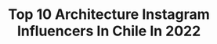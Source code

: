 ---
title: Top 10 Architecture Instagram Influencers In Chile In 2022
description: >-
  Find top architecture Instagram influencers in Chile in 2022. Most popular hashtags: #architecture #chile #city #drone.
platform: Instagram
hits: 16
text_top: Discover the most popular Instagram influencers on inBeat.
text_bottom: Our search engine aggregates 16 Instagram influencers like this in Chile for you to collaborate.
profiles:
  - username: "t_w_o"
    fullname: >-
      Tomás Westenenk Orrego
    bio: >-
      Architect / Photographer
    location: "Chile"
    followers: 124791
    engagement: 125
    commentsToLikes: 0.022930
    id: ck6tiba060e3o0j711u3pz1nw
    verified: false
    hashtags: "#chile, #lessismore, #traveltheworld, #composition"
  - username: "arquetipoccp"
    fullname: >-
      Arquetipo CCP
    bio: >-
      Fotógrafo 👉🏼 @sebaguerra . 🌋Naturaleza|🏙Arquitectura|🚀Sensaciones Ahora en:📍Concepción - Chile
    location: "Chile"
    followers: 8610
    engagement: 1572
    commentsToLikes: 0.023372
    id: ck5hs64wfw1zp0i11erd5f7lv
    verified: false
    hashtags: "#concepcion, #gopro, #shotzfromthesky, #instaconce"
  - username: "carlosjohansisco.arq"
    fullname: >-
      C  A  R  L  E  T  T  O
    bio: >-
      A r q u i t e c t u r a & I l u s t r a c i o n INSCRIPCIONES ABIERTAS WORKSHOP 05-06 DICIEMBRE DM - Colaboraciones Entrevista @arch.vizz 👇🏻👇🏻
    location: "Chile"
    followers: 9177
    engagement: 626
    commentsToLikes: 0.102424
    id: ck9wov5i76q5q0j78fzb6f0zp
    verified: false
    hashtags: "#crazy, #architecturedetails, #illustration, #architecturesight"
  - username: "sh_sh_welt"
    fullname: >-
      sh_sh_welt
    bio: >-
      Concrete Taipei and beyond <> All photos taken by me with📱/sony rx100ii <>DM for collabs
    location: "Chile"
    followers: 11517
    engagement: 544
    commentsToLikes: 0.008893
    id: ck8t3qtlx458x0j78ad0oyizn
    verified: false
    hashtags: "#tv, #urbanexplorer, #archaicmag, #buildingstylesgf"
  - username: "arqui_locura"
    fullname: >-
      Arquilocura
    bio: >-
      FACULTAD DE ARQUILOCURA, DISUEÑO Y SONAMBULISMO 📩 Aportes al DM | #arquilocura Contacto: arquilocura.contacto@gmail.com
    location: "Chile"
    followers: 146302
    engagement: 330
    commentsToLikes: 0.010812
    id: ck14kp2dgqllq0i19zgfl04lg
    verified: false
    hashtags: "#architecture, #faua, #arqui, #arquitecto"
  - username: "fitnessok"
    fullname: >-
      fitnessok
    bio: >-
      Kinesiólogo UFT 🌎 amante del fitness y la vida sana. Stgo. Chile 🆑 🇨🇱❤️😍💪🏼✈️. Kine deportiva/ FAST Fitness/ Sportlife Chile
    location: "Chile"
    followers: 5431
    engagement: 1058
    commentsToLikes: 0.012753
    id: ckf5rjd7bcvyq0j23cvcl4nz7
    verified: false
    hashtags: "#beauty, #fitnessmotivation, #cityphotography, #me"
  - username: "babisanoja"
    fullname: >-
      #MírateConOtrosOjos
    bio: >-
      •Arquitecta Fundadora @eterea.estudio •Amor Propio & BoPo #barriguitalove ❤️ •Podcaster @conrollos.sinfiltros 🎙 •Part-time YouTuber 📸
    location: "Chile"
    followers: 17205
    engagement: 638
    commentsToLikes: 0.021430
    id: ck9hbg1yfgo790j78iujxprlp
    verified: false
    hashtags: "#gasometros, #gasholders, #arquitecturaudp, #feminismo"
  - username: "d_pinilla"
    fullname: >-
      Daniel Pinilla
    bio: >-
      Arquitecto_fotógrafo_CCP👉SCL.
    location: "Chile"
    followers: 7798
    engagement: 587
    commentsToLikes: 0.031077
    id: ck0u6s3vs2sx10i19bxhoi6pm
    verified: false
    hashtags: "#santiagocityscape, #chilegram, #recorriendochile, #southamerica"
  - username: "santiagodechile.cl"
    fullname: >-
      Juan Carlos Rodríguez
    bio: >-
      🧔🏻 Enamorado de ella 💙 Sí, de Santiago ¿Me acompañas? 🌇 Disfrútala, cuídala, valórala 📩 santiagodechile.ig@gmail.com
    location: "Chile"
    followers: 142246
    engagement: 286
    commentsToLikes: 0.028650
    id: ck0w4xamx0v6u0i198jkcxlz0
    verified: false
    hashtags: "#santiagoadicto, #photography, #drone, #chile"
  - username: "anoquet"
    fullname: >-
      Alexis Noquet Photography
    bio: >-
      Wide & Colorfull Photography French 🇫🇷 | live in Uruguay 🇺🇾 | Traveler 🌎 | morning sleeper😴 and Sunset & night shooter 📸 Todas las fotos en venta 👉DM
    location: "Chile"
    followers: 2252
    engagement: 1005
    commentsToLikes: 0.029485
    id: ck6tyx7zj6djz0j71gclojbhy
    verified: false
    hashtags: "#earthpix, #rutadelfindelmundo, #descubreuruguayfotos, #wekeepmoments"
---